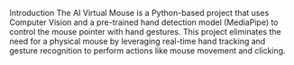 Introduction
The AI Virtual Mouse is a Python-based project that uses Computer Vision and a pre-trained hand detection model (MediaPipe) to control the mouse pointer with hand gestures. This project eliminates the need for a physical mouse by leveraging real-time hand tracking and gesture recognition to perform actions like mouse movement and clicking.

